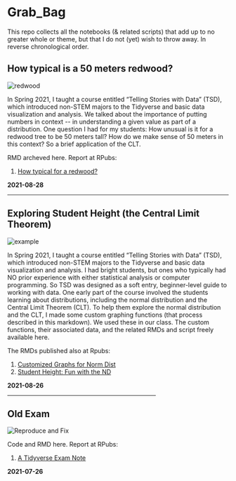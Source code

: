 # Grab_Bag

This repo collects all the notebooks (& related scripts) that add up to no greater whole or theme, but that I do not (yet) wish to throw away. In reverse chronological order.

## How typical is a 50 meters redwood?
![redwood](https://user-images.githubusercontent.com/12042357/131209227-117d120f-bafc-4829-a144-3ac627112d6d.png)

In Spring 2021, I taught a course entitled “Telling Stories with Data” (TSD), which introduced non-STEM majors to the Tidyverse and basic data visualization and analysis.  We talked about the importance of putting numbers in context -- in understanding a given value as part of a distribution.  One question I had for my students: How unusual is it for a redwood tree to be 50 meters tall?  How do we make sense of 50 meters in this context?  So a brief application of the CLT.  

RMD archeved here.  Report at RPubs: 
1. [How typical for a redwood?](https://rpubs.com/Thom_JH/redwood_50_meters)

**2021-08-28**

<hr /> 

## Exploring Student Height (the Central Limit Theorem)
![example](https://user-images.githubusercontent.com/12042357/130921846-b948eaf9-6ee5-4412-aeb4-ec403d43eb7e.png)


In Spring 2021, I taught a course entitled “Telling Stories with Data” (TSD), which introduced non-STEM majors to the Tidyverse and basic data visualization and analysis. I had bright students, but ones who typically had NO prior experience with either statistical analysis or computer programming. So TSD was designed as a soft entry, beginner-level guide to working with data. One early part of the course involved the students learning about distributions, including the normal distribution and the Central Limit Theorem (CLT). To help them explore the normal distribution and the CLT, I made some custom graphing functions (that process described in this markdown). We used these in our class. The custom functions, their associated data, and the related RMDs and script freely available here.  

The RMDs published also at Rpubs:

1. [Customized Graphs for Norm Dist](https://rpubs.com/Thom_JH/custom_graphing_nd)
2. [Student Height: Fun with the ND](https://rpubs.com/Thom_JH/student_height_explore)

**2021-08-26**

<hr style = "text-align: center; width: 67%;" />



## Old Exam

![Reproduce and Fix](https://user-images.githubusercontent.com/12042357/126979413-10851409-6899-4cfd-a4a5-1b552639c083.png)


Code and RMD here.  Report at RPubs:
1. [A Tidyverse Exam Note](https://rpubs.com/Thom_JH/Reproduce_Fix)

**2021-07-26**
